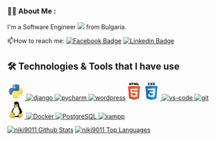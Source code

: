 ### :woman_technologist: About Me :

I'm a Software Engineer <img src="https://media.giphy.com/media/WUlplcMpOCEmTGBtBW/giphy.gif" width="30"> from Bulgaria.

:mailbox:How to reach me:   [![Facebook Badge](https://img.shields.io/badge/Facebook-%231877F2.svg?style=for-the-badge&logo=Facebook&logoColor=white)](https://www.facebook.com/nikolai.videnov/)   [![Linkedin Badge](https://img.shields.io/badge/Linkedin-%231877F2.svg?style=for-the-badge&logo=Linkedin&logoColor=white)](https://www.linkedin.com/in/nikolay-videnov-968648239/)

## :hammer_and_wrench: Technologies & Tools that I have use
<a href="https://www.python.org" target="_blank"> <img src="https://raw.githubusercontent.com/devicons/devicon/master/icons/python/python-original.svg" alt="python" width="40" height="40"/> 
<a href="https://www.djangoproject.com/" target="_blank"> <img src="https://www.djangoproject.com/m/img/logos/django-logo-negative.svg" alt="django" width="40" height="40"/>
<a href="https://www.jetbrains.com/pycharm/" target="_blank"> <img src="https://upload.wikimedia.org/wikipedia/commons/1/1d/PyCharm_Icon.svg" alt="pycharm" width="40" height="40"/>
<a href="https://wordpress.com/" target="_blank"> <img src="https://upload.wikimedia.org/wikipedia/commons/9/98/WordPress_blue_logo.svg" alt="wordpress"
width="40" height="40"/><img src="https://raw.githubusercontent.com/devicons/devicon/master/icons/html5/html5-original-wordmark.svg" alt="html5" width="40" height="40"/><img src="https://raw.githubusercontent.com/devicons/devicon/master/icons/css3/css3-original-wordmark.svg" alt="css3" width="40" height="40"/> 
<img src="https://static.cdnlogo.com/logos/v/16/visual-studio-code.svg" alt="vs-code" width="40" height="40"/> <a href="https://www.sublimetext.com/3" target="_blank">
<a href="https://git-scm.com/" target="_blank"> <img src="https://www.vectorlogo.zone/logos/git-scm/git-scm-icon.svg" alt="git" width="40" height="40"/> </a>   <a href="https://www.linux.org/" target="_blank"> <img src="https://raw.githubusercontent.com/devicons/devicon/master/icons/linux/linux-original.svg" alt="linux" width="40" height="40"/>
<a href="https://www.docker.com/" target="_blank"> <img src="https://www.docker.com/wp-content/uploads/2022/03/vertical-logo-monochromatic.png"
alt="Docker" width="40" height="40"/>
<a href="https://www.postgresql.org/" target="_blank"> <img src="https://cdn.worldvectorlogo.com/logos/postgresql.svg" alt="PostgreSQL" width="40" height="40"/>
<a href="https://www.apachefriends.org/" target="_blank"> <img src="https://upload.wikimedia.org/wikipedia/commons/0/03/Xampp_logo.svg" alt="xampp" width="40" height="40"/>

<a href="https://github.com/niki9011/github-readme-stats"><img alt="niki9011 Github Stats" src="https://github-readme-stats.vercel.app/api?username=niki9011&show_icons=true&count_private=true&theme=react&hide_border=true&bg_color=0D1117" /></a>
  <a href="https://github.com/niki9011/github-readme-stats"><img alt="niki9011 Top Languages" src="https://github-readme-stats.vercel.app/api/top-langs/?username=niki9011&langs_count=8&count_private=true&layout=compact&theme=react&hide_border=true&bg_color=0D1117" /></a>

